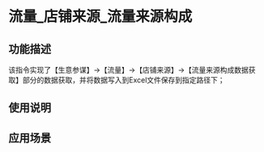# 流量_店铺来源_流量来源构成
## 功能描述
该指令实现了【生意参谋】->【流量】->【店铺来源】->【流量来源构成数据获取】部分的数据获取，并将数据写入到Excel文件保存到指定路径下；
## 使用说明
## 应用场景
